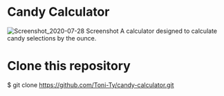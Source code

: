 # Candy Calculator 
![Screenshot_2020-07-28 Screenshot](https://user-images.githubusercontent.com/40587355/88720834-1ff0fb00-d0eb-11ea-935e-56c816b4b5a3.jpg)
A calculator designed to calculate candy selections by the ounce.

# Clone this repository
$ git clone https://github.com/Toni-Ty/candy-calculator.git
